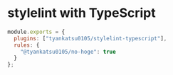 # stylelint with TypeScript

```js
module.exports = {
  plugins: ["tyankatsu0105/stylelint-typescript"],
  rules: {
    "@tyankatsu0105/no-hoge": true
  }
};
```